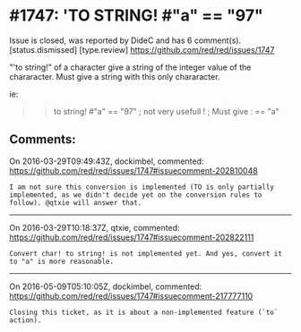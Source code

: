
#1747: 'TO STRING! #"a" == "97"
================================================================================
Issue is closed, was reported by DideC and has 6 comment(s).
[status.dismissed] [type.review]
<https://github.com/red/red/issues/1747>

"'to string!" of a character give a string of the integer value of the chararacter. Must give a string with this only chararacter.

ie:

> > to string! #"a"
> > == "97"        ; not very usefull !
> > ; Must give :
> > == "a"



Comments:
--------------------------------------------------------------------------------

On 2016-03-29T09:49:43Z, dockimbel, commented:
<https://github.com/red/red/issues/1747#issuecomment-202810048>

    I am not sure this conversion is implemented (TO is only partially implemented, as we didn't decide yet on the conversion rules to follow). @qtxie will answer that.

--------------------------------------------------------------------------------

On 2016-03-29T10:18:37Z, qtxie, commented:
<https://github.com/red/red/issues/1747#issuecomment-202822111>

    Convert char! to string! is not implemented yet. And yes, convert it to "a" is more reasonable.

--------------------------------------------------------------------------------

On 2016-05-09T05:10:05Z, dockimbel, commented:
<https://github.com/red/red/issues/1747#issuecomment-217777110>

    Closing this ticket, as it is about a non-implemented feature (`to` action).

